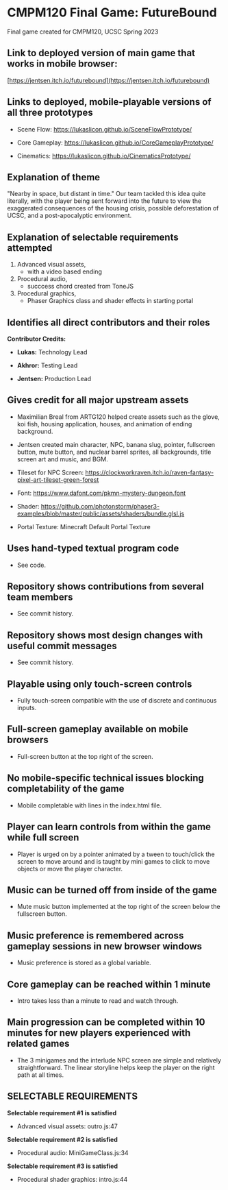 # **CMPM120 Final Game: FutureBound**
Final game created for CMPM120, UCSC Spring 2023

**Link to deployed version of main game that works in mobile browser:**
-----------------
[https://jentsen.itch.io/futurebound](https://jentsen.itch.io/futurebound)

**Links to deployed, mobile-playable versions of all three prototypes**
-----------------
   - Scene Flow: https://lukaslicon.github.io/SceneFlowPrototype/

   - Core Gameplay: https://lukaslicon.github.io/CoreGameplayPrototype/

   - Cinematics: https://lukaslicon.github.io/CinematicsPrototype/
   
**Explanation of theme**
-----------------
"Nearby in space, but distant in time."
Our team tackled this idea quite literally, with the player being sent forward into the future to view the exaggerated consequences of the housing crisis, possible deforestation of UCSC, and a post-apocalyptic environment.

**Explanation of selectable requirements attempted**
-----------------
1. Advanced visual assets, 
   - with a video based ending
2. Procedural audio, 
   - succcess chord created from ToneJS
3. Procedural graphics, 
   - Phaser Graphics class and shader effects in starting portal


**Identifies all direct contributors and their roles**
-----------------
**Contributor Credits:**
- **Lukas:** Technology Lead

- **Akhror:** Testing Lead

- **Jentsen:** Production Lead

**Gives credit for all major upstream assets**
-----------------
- Maximilian Breal from ARTG120 helped create assets such as the glove, koi fish, housing application, houses, and animation of ending background.

- Jentsen created main character, NPC, banana slug, pointer, fullscreen button, mute button, and nuclear barrel sprites, all backgrounds, title screen art and music, and BGM.

- Tileset for NPC Screen: https://clockworkraven.itch.io/raven-fantasy-pixel-art-tileset-green-forest

- Font: https://www.dafont.com/pkmn-mystery-dungeon.font

- Shader: https://github.com/photonstorm/phaser3-examples/blob/master/public/assets/shaders/bundle.glsl.js

- Portal Texture: Minecraft Default Portal Texture

**Uses hand-typed textual program code**
-----------------
- See code.

**Repository shows contributions from several team members**
-----------------
- See commit history.

**Repository shows most design changes with useful commit messages**
-----------------
- See commit history. 

**Playable using only touch-screen controls**
-----------------
- Fully touch-screen compatible with the use of discrete and continuous inputs.

**Full-screen gameplay available on mobile browsers**
-----------------
- Full-screen button at the top right of the screen.

**No mobile-specific technical issues blocking completability of the game**
-----------------
- Mobile completable with lines in the index.html file.

**Player can learn controls from within the game while full screen**
-----------------
- Player is urged on by a pointer animated by a tween to touch/click the screen to move around and is taught by mini games to click to move objects or move the player character.

**Music can be turned off from inside of the game**
-----------------
- Mute music button implemented at the top right of the screen below the fullscreen button.

**Music preference is remembered across gameplay sessions in new browser windows**
-----------------
- Music preference is stored as a global variable.

**Core gameplay can be reached within 1 minute**
-----------------
- Intro takes less than a minute to read and watch through.

**Main progression can be completed within 10 minutes for new players experienced with related games**
-----------------
- The 3 minigames and the interlude NPC screen are simple and relatively straightforward. The linear storyline helps keep the player on the right path at all times.

**SELECTABLE REQUIREMENTS**
-----------------
**Selectable requirement #1 is satisfied**

- Advanced visual assets: outro.js:47

**Selectable requirement #2 is satisfied**

- Procedural audio: MiniGameClass.js:34

**Selectable requirement #3 is satisfied**

- Procedural shader graphics: intro.js:44
